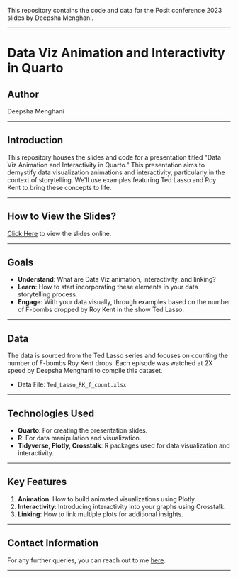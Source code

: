 This repository contains the code and data for the Posit conference 2023 slides by Deepsha Menghani.

---

# Data Viz Animation and Interactivity in Quarto

## Author
Deepsha Menghani

---

## Introduction

This repository houses the slides and code for a presentation titled "Data Viz Animation and Interactivity in Quarto." This presentation aims to demystify data visualization animations and interactivity, particularly in the context of storytelling. We'll use examples featuring Ted Lasso and Roy Kent to bring these concepts to life.

---

## How to View the Slides?

[Click Here](https://deepshamenghani.github.io/posit_plotly_crosstalk/#/title-slide) to view the slides online.

---

## Goals

- **Understand**: What are Data Viz animation, interactivity, and linking?
- **Learn**: How to start incorporating these elements in your data storytelling process.
- **Engage**: With your data visually, through examples based on the number of F-bombs dropped by Roy Kent in the show Ted Lasso.

---

## Data

The data is sourced from the Ted Lasso series and focuses on counting the number of F-bombs Roy Kent drops. Each episode was watched at 2X speed by Deepsha Menghani to compile this dataset. 

- Data File: `Ted_Lasso_RK_f_count.xlsx`

---

## Technologies Used

- **Quarto**: For creating the presentation slides.
- **R**: For data manipulation and visualization.
- **Tidyverse, Plotly, Crosstalk**: R packages used for data visualization and interactivity.

---

## Key Features

1. **Animation**: How to build animated visualizations using Plotly.
2. **Interactivity**: Introducing interactivity into your graphs using Crosstalk.
3. **Linking**: How to link multiple plots for additional insights.

---

## Contact Information

For any further queries, you can reach out to me [here](https://bit.ly/deepsha).

---
